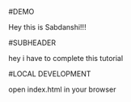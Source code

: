 #DEMO


Hey this is Sabdanshi!!!

#SUBHEADER

hey i have to complete this tutorial

#LOCAL DEVELOPMENT

open index.html in your browser